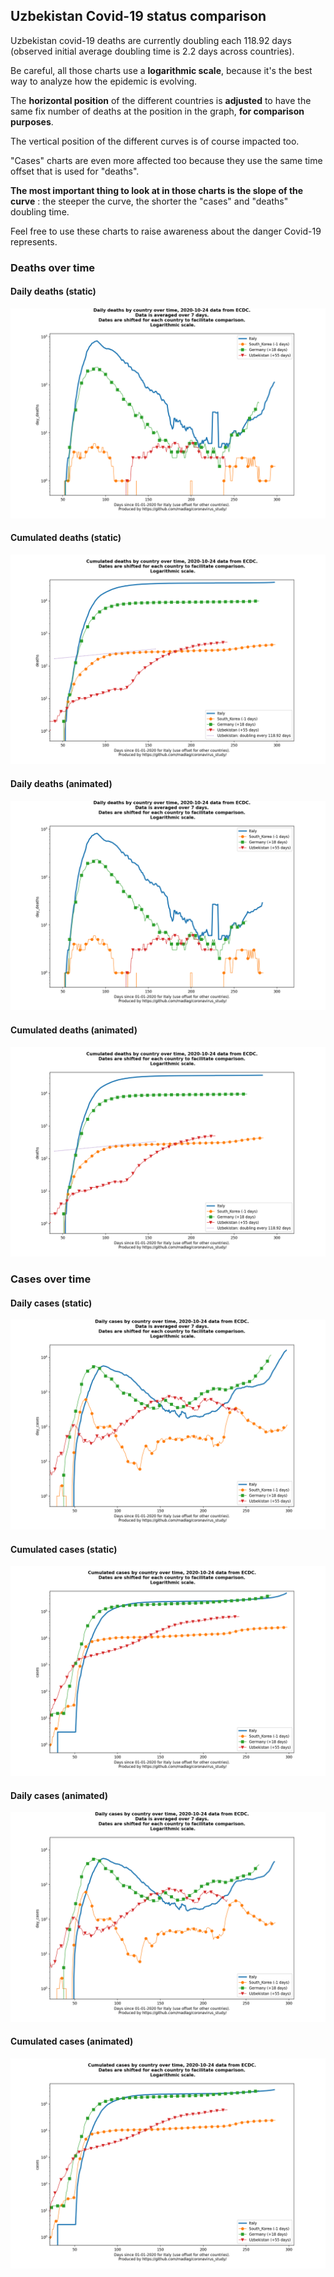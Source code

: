 ## Uzbekistan Covid-19 status comparison 

Uzbekistan covid-19 deaths are currently doubling each 118.92 days (observed initial average doubling time is 2.2 days across countries).



Be careful, all those charts use a **logarithmic scale**, because it's the best way to analyze how the epidemic is evolving.
 
The **horizontal position** of the different countries is **adjusted** to have the same fix number of deaths at the position in the graph, **for comparison purposes**.

The vertical position of the different curves is of course impacted too.

"Cases" charts are even more affected too because they use the same time offset that is used for "deaths".

**The most important thing to look at in those charts is the slope of the curve** : the steeper the curve, the shorter the "cases" and "deaths" doubling time.

Feel free to use these charts to raise awareness about the danger Covid-19 represents. 


 
### Deaths over time
 
#### Daily deaths (static)
![Uzbekistan covid-19 daily deaths static chart](https://raw.githubusercontent.com/madlag/coronavirus_study/master/notebooks/graphs/2020-10-24/countries/Uzbekistan/2020-10-24_Uzbekistan_day_deaths.png "Uzbekistan covid-19 day_deaths static chart")   
 
#### Cumulated deaths (static)
![Uzbekistan covid-19 cumulated deaths static chart](https://raw.githubusercontent.com/madlag/coronavirus_study/master/notebooks/graphs/2020-10-24/countries/Uzbekistan/2020-10-24_Uzbekistan_deaths.png "Uzbekistan covid-19 deaths static chart")   
 
#### Daily deaths (animated)
![Uzbekistan covid-19 daily deaths animated chart](https://raw.githubusercontent.com/madlag/coronavirus_study/master/notebooks/graphs/2020-10-24/countries/Uzbekistan/2020-10-24_Uzbekistan_day_deaths.gif "Uzbekistan covid-19 day_deaths animated chart")   
 
#### Cumulated deaths (animated)
![Uzbekistan covid-19 cumulated deaths animated chart](https://raw.githubusercontent.com/madlag/coronavirus_study/master/notebooks/graphs/2020-10-24/countries/Uzbekistan/2020-10-24_Uzbekistan_deaths.gif "Uzbekistan covid-19 deaths animated chart")   

 
### Cases over time
 
#### Daily cases (static)
![Uzbekistan covid-19 daily cases static chart](https://raw.githubusercontent.com/madlag/coronavirus_study/master/notebooks/graphs/2020-10-24/countries/Uzbekistan/2020-10-24_Uzbekistan_day_cases.png "Uzbekistan covid-19 day_cases static chart")   
 
#### Cumulated cases (static)
![Uzbekistan covid-19 cumulated cases static chart](https://raw.githubusercontent.com/madlag/coronavirus_study/master/notebooks/graphs/2020-10-24/countries/Uzbekistan/2020-10-24_Uzbekistan_cases.png "Uzbekistan covid-19 cases static chart")   
 
#### Daily cases (animated)
![Uzbekistan covid-19 daily cases animated chart](https://raw.githubusercontent.com/madlag/coronavirus_study/master/notebooks/graphs/2020-10-24/countries/Uzbekistan/2020-10-24_Uzbekistan_day_cases.gif "Uzbekistan covid-19 day_cases animated chart")   
 
#### Cumulated cases (animated)
![Uzbekistan covid-19 cumulated cases animated chart](https://raw.githubusercontent.com/madlag/coronavirus_study/master/notebooks/graphs/2020-10-24/countries/Uzbekistan/2020-10-24_Uzbekistan_cases.gif "Uzbekistan covid-19 cases animated chart")   

